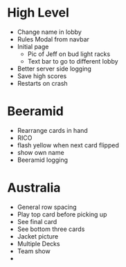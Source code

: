 # High Level
- Change name in lobby
- Rules Modal from navbar
- Initial page
  - Pic of Jeff on bud light racks
  - Text bar to go to different lobby
- Better server side logging
- Save high scores
- Restarts on crash

# Beeramid
- Rearrange cards in hand
- RICO
- flash yellow when next card flipped
- show own name
- Beeramid logging

# Australia
- General row spacing
- Play top card before picking up
- See final card
- See bottom three cards
- Jacket picture
- Multiple Decks
- Team show
-
